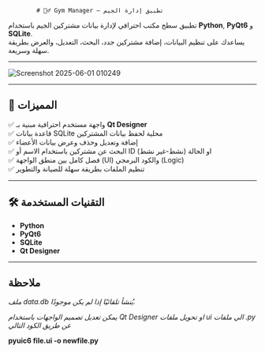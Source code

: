             # 🏋️‍♂️ Gym Manager – تطبيق إدارة الجيم

تطبيق سطح مكتب احترافي لإدارة بيانات مشتركين الجيم باستخدام **Python**, **PyQt6** و **SQLite**.  
يساعدك على تنظيم البيانات، إضافة مشتركين جدد، البحث، التعديل، والعرض بطريقة سهلة وسريعة.

---
![Screenshot 2025-06-01 010249](https://github.com/user-attachments/assets/2aca885b-5a79-4a28-abdb-6a93473d8727)



---

## 🎯 المميزات

✅ واجهة مستخدم احترافية مبنية بـ **Qt Designer**  
✅ قاعدة بيانات SQLite محلية لحفظ بيانات المشتركين  
✅ إضافة وتعديل وحذف وعرض بيانات الأعضاء  
✅ البحث عن مشتركين باستخدام الاسم أو ID او الحالة (نشط-غير نشط)  
✅ فصل كامل بين منطق الواجهة (UI) والكود البرمجي (Logic)  
✅ تنظيم الملفات بطريقة سهلة للصيانة والتطوير

---

## 🛠️ التقنيات المستخدمة

- **Python**
- **PyQt6**                 
- **SQLite**
- **Qt Designer**

----
## **ملاحظة**

*ملف data.db يُنشأ تلقائيًا إذا لم يكن موجودًا.*

*يمكن تعديل تصميم الواجهات باستخدام Qt Designer او تحويل ملفات ui الي ملفات .py  عن طريق الكود التالي*


**pyuic6 file.ui -o newfile.py**

